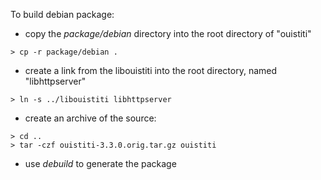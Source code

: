 To build debian package:
 * copy the *package/debian* directory into the root directory of "ouistiti"  
```shell
> cp -r package/debian .
```
 * create a link from the libouistiti into the root directory, named "libhttpserver"  
```shell
> ln -s ../libouistiti libhttpserver
```
 * create an archive of the source:  
```shell
> cd ..
> tar -czf ouistiti-3.3.0.orig.tar.gz ouistiti
```
 * use *debuild* to generate the package


